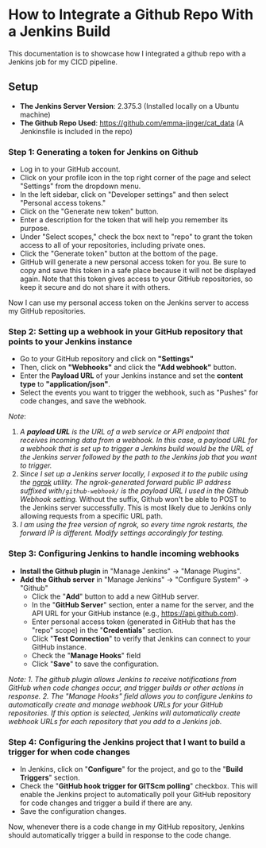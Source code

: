 # How to Integrate a Github Repo With a Jenkins Build
This documentation is to showcase how I integrated a github repo with a Jenkins job for my CICD pipeline. 
## Setup 
- **The Jenkins Server Version**: 2.375.3 (Installed locally on a Ubuntu machine)
- **The Github Repo Used**: https://github.com/emma-jinger/cat_data (A Jenkinsfile is included in the repo)

### Step 1: Generating a token for Jenkins on Github 
- Log in to your GitHub account.
- Click on your profile icon in the top right corner of the page and select "Settings" from the dropdown menu.
- In the left sidebar, click on "Developer settings" and then select "Personal access tokens."
- Click on the "Generate new token" button.
- Enter a description for the token that will help you remember its purpose.
- Under "Select scopes," check the box next to "repo" to grant the token access to all of your repositories, including private ones.
- Click the "Generate token" button at the bottom of the page.
- GitHub will generate a new personal access token for you. Be sure to copy and save this token in a safe place because it will not be displayed again. Note that this token gives access to your GitHub repositories, so keep it secure and do not share it with others.

Now I can use my personal access token on the Jenkins server to access my GitHub repositories.

### Step 2: Setting up a webhook in your GitHub repository that points to your Jenkins instance
- Go to your GitHub repository and click on **"Settings"**
- Then, click on **"Webhooks"** and click the **"Add webhook"** button.
- Enter the **Payload URL** of your Jenkins instance and set the **content type** to **"application/json"**.
- Select the events you want to trigger the webhook, such as "Pushes" for code changes, and save the webhook.

*Note*: 
1. *A **payload URL** is the URL of a web service or API endpoint that receives incoming data from a webhook. In this case, a payload URL for a webhook that is set up to trigger a Jenkins build would be the URL of the Jenkins server followed by the path to the Jenkins job that you want to trigger.*
2. *Since I set up a Jenkins server locally, I exposed it to the public using the [ngrok](https://www.youtube.com/watch?v=yMNJeWeE0qI) utility. The ngrok-generated forward public IP address suffixed with`/github-webhook/` is the payload URL I used in the Github Webhook setting.* Without the suffix, Github won't be able to POST to the Jenkins server successfully. This is most likely due to Jenkins only allowing requests from a specific URL path. 
3. *I am using the free version of ngrok, so every time ngrok restarts, the forward IP is different. Modify settings accordingly for testing.*



### Step 3: Configuring Jenkins to handle incoming webhooks
* **Install the Github plugin** in "Manage Jenkins" -> "Manage Plugins".
* **Add the Github server** in "Manage Jenkins" -> "Configure System" -> "Github"
  * Click the "**Add**" button to add a new GitHub server.
  * In the "**GitHub Server**" section, enter a name for the server, and the API URL for your GitHub instance (e.g., <ins>https://api.github.com</ins>).
  * Enter personal access token (generated in GitHub that has the "repo" scope) in the "**Credentials**" section.
  * Click "**Test Connection**" to verify that Jenkins can connect to your GitHub instance.
  * Check the "**Manage Hooks**" field
  * Click "**Save**" to save the configuration.


*Note:* 
*1. The github plugin allows Jenkins to receive notifications from GitHub when code changes occur, and trigger builds or other actions in response.*
*2. The "Manage Hooks" field allows you to configure Jenkins to automatically create and manage webhook URLs for your GitHub repositories. If this option is selected, Jenkins will automatically create webhook URLs for each repository that you add to a Jenkins job.*  

### Step 4: Configuring the Jenkins project that I want to build a trigger for when code changes
- In Jenkins, click on "**Configure**" for the project, and go to the "**Build Triggers**" section.
- Check the "**GitHub hook trigger for GITScm polling**" checkbox. This will enable the Jenkins project to automatically poll your GitHub repository for code changes and trigger a build if there are any.
- Save the configuration changes.

Now, whenever there is a code change in my GitHub repository, Jenkins should automatically trigger a build in response to the code change.


